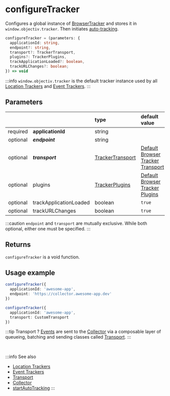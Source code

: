 # configureTracker

Configures a global instance of [BrowserTracker](/tracking/api-reference/general/BrowserTracker.md) and stores it in `window.objectiv.tracker`. Then initiates [auto-tracking](/tracking/api-reference/low-level/startAutoTracking.md).

```typescript
configureTracker = (parameters: {
  applicationId: string,
  endpoint?: string,
  transport?: TrackerTransport,
  plugins?: TrackerPlugins,
  trackApplicationLoaded?: boolean,
  trackURLChanges?: boolean;
}) => void
```

:::info
`window.objectiv.tracker` is the default tracker instance used by all [Location Trackers](/tracking/api-reference/location-trackers/overview.md) and [Event Trackers](/tracking/api-reference/event-trackers/overview.md).
:::


## Parameters
|          |                        | type                      | default value
| :-:      | :--                    | :--                       | :--           
| required | **applicationId**      | string                    |
| optional | **_endpoint_**         | string                    |
| optional | **_transport_**        | [TrackerTransport](/todo) | [Default Browser Tracker Transport](/todo)
| optional | plugins                | [TrackerPlugins](/todo)   | [Default Browser Tracker Plugins](/todo)
| optional | trackApplicationLoaded | boolean                   | `true`
| optional | trackURLChanges        | boolean                   | `true`

:::caution
`endpoint` and `transport` are mutually exclusive. While both optional, either one must be specified.
:::

## Returns
`configureTracker` is a void function.

## Usage example

```typescript jsx
configureTracker({
  applicationId: 'awesome-app',
  endpoint: 'https://collector.awesome-app.dev' 
})
```

```typescript jsx
configureTracker({
  applicationId: 'awesome-app',
  transport: CustomTransport 
})
```

:::tip Transport ?
[Events](/taxonomy/events/overview.md) are sent to the [Collector](/tracking/core-concepts/collector-architecture.md) via a composable layer of queueing, batching and sending classes called [Transport](/tracking/core-concepts/tracker-architecture.md#transport). 
:::

<br />

:::info See also
- [Location Trackers](/tracking/api-reference/location-trackers/overview.md) 
- [Event Trackers](/tracking/api-reference/event-trackers/overview.md)
- [Transport](/tracking/core-concepts/tracker-architecture.md#transport)
- [Collector](/tracking/core-concepts/collector-architecture.md)
- [startAutoTracking](/tracking/api-reference/low-level/startAutoTracking.md)
:::
